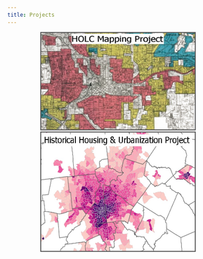 ```yaml
---
title: Projects
---
```



<p style="text-align: center">
  <a href="https://snmarkley1.github.io/Projects/HOLC/">
    <img src="/Projects/HOLC_tile.jpg" width="350" height="220" title="HOLC Mapping Project" alt="HOLC" style="border:2px solid #555"/>
  </a>
  <a href="https://snmarkley1.github.io/Projects/HistHU/">
    <img src="/Projects/HHUUD_tile.jpg" width="350" height="270" title="Historical Housing Unit Project" alt="HOLC" style="border:2px solid #555"/>
  </a>
</p>





